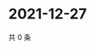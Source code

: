 # 2021-12-27

共 0 条

<!-- BEGIN WEIBO -->
<!-- 最后更新时间 Mon Dec 27 2021 13:12:30 GMT+0800 (China Standard Time) -->

<!-- END WEIBO -->
